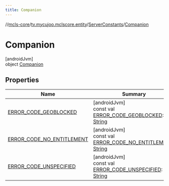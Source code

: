```yaml
---
title: Companion
---
```

//[mcls-core](../../../../index.html)/[tv.mycujoo.mclscore.entity](../../index.html)/[ServerConstants](../index.html)/[Companion](index.html)



# Companion



[androidJvm]\
object [Companion](index.html)



## Properties


| Name | Summary |
|---|---|
| [ERROR_CODE_GEOBLOCKED](-e-r-r-o-r_-c-o-d-e_-g-e-o-b-l-o-c-k-e-d.html) | [androidJvm]<br>const val [ERROR_CODE_GEOBLOCKED](-e-r-r-o-r_-c-o-d-e_-g-e-o-b-l-o-c-k-e-d.html): [String](https://kotlinlang.org/api/latest/jvm/stdlib/kotlin/-string/index.html) |
| [ERROR_CODE_NO_ENTITLEMENT](-e-r-r-o-r_-c-o-d-e_-n-o_-e-n-t-i-t-l-e-m-e-n-t.html) | [androidJvm]<br>const val [ERROR_CODE_NO_ENTITLEMENT](-e-r-r-o-r_-c-o-d-e_-n-o_-e-n-t-i-t-l-e-m-e-n-t.html): [String](https://kotlinlang.org/api/latest/jvm/stdlib/kotlin/-string/index.html) |
| [ERROR_CODE_UNSPECIFIED](-e-r-r-o-r_-c-o-d-e_-u-n-s-p-e-c-i-f-i-e-d.html) | [androidJvm]<br>const val [ERROR_CODE_UNSPECIFIED](-e-r-r-o-r_-c-o-d-e_-u-n-s-p-e-c-i-f-i-e-d.html): [String](https://kotlinlang.org/api/latest/jvm/stdlib/kotlin/-string/index.html) |

